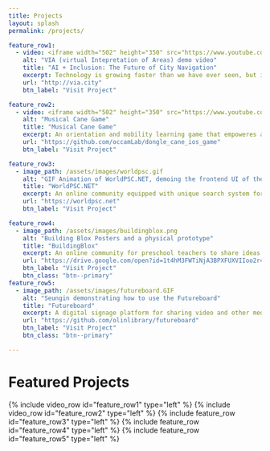 ```yaml
---
title: Projects
layout: splash
permalink: /projects/

feature_row1:
  - video: <iframe width="502" height="350" src="https://www.youtube.com/embed/Br-ILkTh-ZI"></iframe>
    alt: "VIA (virtual Intepretation of Areas) demo video"
    title: "AI + Inclusion: The Future of City Navigation"
    excerpt: Technology is growing faster than we have ever seen, but it is not always accessible to people in overlooked communities, such as people who are blind or have low vision. Sponsored by [Microsoft AI for Acessibility grants](https://www.microsoft.com/en-us/ai/ai-for-accessibility-projects?activetab=pivot1%3aprimaryr2), [Olin College Microsoft SCOPE team](http://www.olin.edu/collaborate/scope/projects/2019_20/Microsoft) leveraged open data sets and Microsoft Azure Cognitive Services to address some of the challenges these individuals face when navigating in a city. [VIA (Virtual Interpretation of Areas)](http://via.city) is a desktop application built for and with the blind and visually impaired community. Before visiting areas in person, users can virtually explore and get information relevant to them.
    url: "http://via.city"
    btn_label: "Visit Project"

feature_row2:
  - video: <iframe width="502" height="350" src="https://www.youtube.com/embed/v55HPy16Bnw"></iframe>
    alt: "Musical Cane Game"
    title: "Musical Cane Game"
    excerpt: An orientation and mobility learning game that empoweres an O&M instructor by motivating students with sounds, music, and beep noises during cane tutorials. This project has been initiated and maintained by Olin College professor [Paul Ruvolo](http://occam.olin.edu/). Orientation and Mobility refers to a set of skills that consists of knowing where you are in an environment, understanding how to navigate to a place of interest, and how to move about safely within an environment. While these skills are vital to the independence of students who are picking up their cane skills, their motivation to practice these skills is often low. Through the use of the concept of gamified learning, we made this essential process more engaging and effective for students.
    url: "https://github.com/occamLab/dongle_cane_ios_game"
    btn_label: "Visit Project"

feature_row3:
  - image_path: /assets/images/worldpsc.gif
    alt: "GIF Animation of WorldPSC.NET, demoing the frontend UI of the web application."
    title: "WorldPSC.NET"
    excerpt: An online community equipped with unique search system for PSC (Port State Control) documents, regulations, MOUs.
    url: "https://worldpsc.net"
    btn_label: "Visit Project"

feature_row4:
  - image_path: /assets/images/buildingblox.png
    alt: "Building Blox Posters and a physical prototype"
    title: "BuildingBlox"
    excerpt: An online community for preschool teachers to share ideas and custom designs for physical Blox platform which empowers preschool teachers to build and design custom immersive learning space for kids.
    url: "https://drive.google.com/open?id=1t4hM3FWTiNjA3BPXFUXVIIoo2r4c5IYx"
    btn_label: "Visit Project"
    btn_class: "btn--primary"
feature_row5:
  - image_path: /assets/images/futureboard.GIF
    alt: "Seungin demonstrating how to use the Futureboard"
    title: "Futureboard"
    excerpt: A digital signage platform for sharing video and other media, supplemented by information about events happening on campus.
    url: "https://github.com/olinlibrary/futureboard"
    btn_label: "Visit Project"
    btn_class: "btn--primary"

---
```

# Featured Projects

{% include video_row id="feature_row1" type="left" %}
{% include video_row id="feature_row2" type="left" %}
{% include feature_row id="feature_row3" type="left" %}
{% include feature_row id="feature_row4" type="left" %}
{% include feature_row id="feature_row5" type="left" %}

